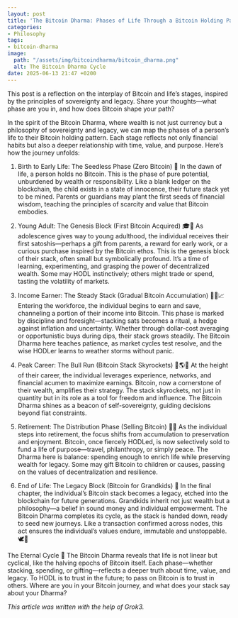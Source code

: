 ```yaml
---
layout: post
title: 'The Bitcoin Dharma: Phases of Life Through a Bitcoin Holding Pattern'
categories:
- Philosophy
tags:
- bitcoin-dharma
image:
  path: "/assets/img/bitcoindharma/bitcoin_dharma.png"
  alt: The Bitcoin Dharma Cycle
date: 2025-06-13 21:47 +0200
---
```


This post is a reflection on the interplay of Bitcoin and life’s stages, inspired by the principles of sovereignty and legacy. Share your thoughts—what phase are you in, and how does Bitcoin shape your path?

In the spirit of the Bitcoin Dharma, where wealth is not just currency but a philosophy of sovereignty and legacy, we can map the phases of a person’s life to their Bitcoin holding pattern. Each stage reflects not only financial habits but also a deeper relationship with time, value, and purpose. Here’s how the journey unfolds:

1. Birth to Early Life: The Seedless Phase (Zero Bitcoin) 👶
In the dawn of life, a person holds no Bitcoin. This is the phase of pure potential, unburdened by wealth or responsibility. Like a blank ledger on the blockchain, the child exists in a state of innocence, their future stack yet to be mined. Parents or guardians may plant the first seeds of financial wisdom, teaching the principles of scarcity and value that Bitcoin embodies.

2. Young Adult: The Genesis Block (First Bitcoin Acquired) 🎓🌱
As adolescence gives way to young adulthood, the individual receives their first satoshis—perhaps a gift from parents, a reward for early work, or a curious purchase inspired by the Bitcoin ethos. This is the genesis block of their stack, often small but symbolically profound. It’s a time of learning, experimenting, and grasping the power of decentralized wealth. Some may HODL instinctively; others might trade or spend, tasting the volatility of markets.

3. Income Earner: The Steady Stack (Gradual Bitcoin Accumulation) 💼🧘📈
Entering the workforce, the individual begins to earn and save, channeling a portion of their income into Bitcoin. This phase is marked by discipline and foresight—stacking sats becomes a ritual, a hedge against inflation and uncertainty. Whether through dollar-cost averaging or opportunistic buys during dips, their stack grows steadily. The Bitcoin Dharma here teaches patience, as market cycles test resolve, and the wise HODLer learns to weather storms without panic.

4. Peak Career: The Bull Run (Bitcoin Stack Skyrockets) 🚀🌎💪
At the height of their career, the individual leverages experience, networks, and financial acumen to maximize earnings. Bitcoin, now a cornerstone of their wealth, amplifies their strategy. The stack skyrockets, not just in quantity but in its role as a tool for freedom and influence. The Bitcoin Dharma shines as a beacon of self-sovereignty, guiding decisions beyond fiat constraints.

5. Retirement: The Distribution Phase (Selling Bitcoin) 🌴🎁
As the individual steps into retirement, the focus shifts from accumulation to preservation and enjoyment. Bitcoin, once fiercely HODLed, is now selectively sold to fund a life of purpose—travel, philanthropy, or simply peace. The Dharma here is balance: spending enough to enrich life while preserving wealth for legacy. Some may gift Bitcoin to children or causes, passing on the values of decentralization and resilience.

6. End of Life: The Legacy Block (Bitcoin for Grandkids) 🧓
In the final chapter, the individual’s Bitcoin stack becomes a legacy, etched into the blockchain for future generations. Grandkids inherit not just wealth but a philosophy—a belief in sound money and individual empowerment. The Bitcoin Dharma completes its cycle, as the stack is handed down, ready to seed new journeys. Like a transaction confirmed across nodes, this act ensures the individual’s values endure, immutable and unstoppable. 🕊️🔗

The Eternal Cycle 🔁
The Bitcoin Dharma reveals that life is not linear but cyclical, like the halving epochs of Bitcoin itself. Each phase—whether stacking, spending, or gifting—reflects a deeper truth about time, value, and legacy. To HODL is to trust in the future; to pass on Bitcoin is to trust in others. Where are you in your Bitcoin journey, and what does your stack say about your Dharma?

*This article was written with the help of Grok3.*